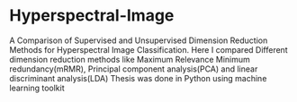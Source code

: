 # Hyperspectral-Image
A Comparison of Supervised and Unsupervised Dimension Reduction Methods for Hyperspectral Image Classification.
Here I compared Different dimension reduction methods like Maximum Relevance Minimum redundancy(mRMR), Principal component analysis(PCA) and linear discriminant analysis(LDA)
Thesis was done in Python using machine learning toolkit
